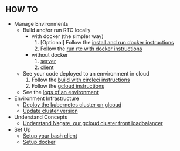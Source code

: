 ## HOW TO
- Manage Environments
    - Build and/or run RTC locally
        - with docker (the simpler way)
            1) [Optional] Follow the [install and run docker instructions](./docker-setup.md)
            1) Follow the [run rtc with docker instructions](./run-rtc-with-docker.md)
        - without docker
            1) [server](../server.md)
            2) [client](../client.md)
    - See your code deployed to an emvironment in cloud
        1) Follow the [build with circleci instructions](./circleci.md)
        1) Follow the [gcloud instructions](./gcloud.md)
    - See the [logs of an environment](./logs.md)
- Environment Infrastructure
    - [Deploy the kubernetes cluster on glcoud](./gcloud.md#Deploy-a-kubernetes-cluster-on-gcloud)
    - [Update cluster version](./gcloud.md#Update-cluster-instance-version)
- Understand Concepts
    - [Understand Nsgate, our gcloud cluster front loadbalancer](./nsgate.md)
- Set Up
    - [Setup your bash client](./bash-setup.md)
    - [Setup docker](./docker-setup.md)

